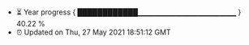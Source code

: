 - ⏳ Year progress { ████████████▁▁▁▁▁▁▁▁▁▁▁▁▁▁▁▁▁▁ } 40.22 %
- ⏰ Updated on Thu, 27 May 2021 18:51:12 GMT

